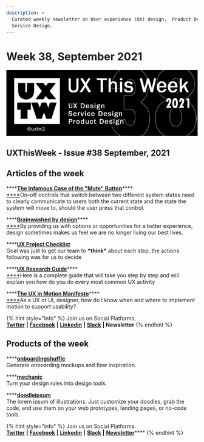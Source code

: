 ```yaml
---
description: >-
  Curated weekly newsletter on User experience (UX) design,  Product Design and
  Service Design.
---
```


# Week 38, September 2021

![](.gitbook/assets/uxtw-banner-2021-38.jpg)

## UXThisWeek - Issue \#38 September, 2021

## Articles of the week

\*\*\*\*[**The Infamous Case of the "Mute" Button**](https://www.nngroup.com/articles/state-switch-buttons/?ref=uxthisweek)\*\*\*\*[  
****](https://airbnb.design/evolving-by-design/?ref=uxthisweek)On–off controls that switch between two different system states need to clearly communicate to users both the current state and the state the system will move to, should the user press that control.

\*\*\*\*[**Brainwashed by design**](https://uxdesign.cc/brainwashed-by-design-65743195280)\*\*\*\*[  
****](https://uxplanet.org/10-simple-tips-to-improve-user-testing-6a86c84e2794/?ref=uxthisweek)By providing us with options or opportunities for a better experience, design sometimes makes us feel we are no longer living our best lives.

\*\*\*\*[**UX Project Checklist**](https://medium.com/uxchecklist/ux-project-checklist-why-i-made-it-and-whats-next-6df312b0b92e)  
Goal was just to get our team to **\*think\*** about each step, the actions following was for us to decide

\*\*\*\*[**UX Research Guide**](https://www.instagram.com/anfisign/guide/research-guide/17860279889266404/)\*\*\*\*[  
****](https://productcoalition.com/product-discovery-playbook-a579bbe3e572/?ref=uxthisweek)Here is a complete guide that will take you step by step and will explain you how do you do every most common UX activity

\*\*\*\*[**The UX in Motion Manifesto**](https://medium.com/ux-in-motion/creating-usability-with-motion-the-ux-in-motion-manifesto-a87a4584ddc)\*\*\*\*[  
****](https://uxdesign.cc/how-bob-moog-brought-usability-heuristics-to-the-electronic-synthesizer-a6797a3a9192)As a UX or UI, designer, how do I know when and where to implement motion to support usability?

{% hint style="info" %}
Join us on Social Platforms.   
[**Twitter**](https://twitter.com/uxtw2) **\|** [**Facebook**](https://www.facebook.com/webusabilityandux) **\|** [**Linkedin**](https://www.linkedin.com/groups/1875717/) **\|** [**Slack**](https://join.slack.com/t/uxthisweek/shared_invite/zt-szpdweo1-d78hso8FppFcI68Xue_9Yw) **\| Newsletter**
{% endhint %}

## Products of the week

\*\*\*\*[**onboardingshuffle**](https://app.onboardingshuffle.space/?ref=uxthisweek)  
Generate onboarding mockups and flow  inspiration.

\*\*\*\*[**mechanic**](https://mechanic.design/?ref=uxthisweek)  
Turn your design rules into design tools.

\*\*\*\*[**doodleipsum**](https://doodleipsum.com/?ref=uxthisweek)  
The lorem ipsum of illustrations. Just customize your doodles, grab the code, and use them on your web prototypes, landing pages, or no-code tools. 

{% hint style="info" %}
Join us on Social Platforms.  
[**Twitter**](https://twitter.com/uxtw2) **\|** [**Facebook**](https://www.facebook.com/webusabilityandux) **\|** [**Linkedin**](https://www.linkedin.com/groups/1875717/) **\|** [**Slack**](https://join.slack.com/t/uxthisweek/shared_invite/zt-szpdweo1-d78hso8FppFcI68Xue_9Yw) **\|** [**Newsletter**](https://gmail.us17.list-manage.com/subscribe?u=1b23fd286b43ac36e4acba123&id=0009036f95)\*\*\*\*
{% endhint %}



